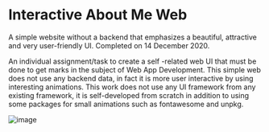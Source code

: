 # Interactive About Me Web
A simple website without a backend that emphasizes a beautiful, attractive and very user-friendly UI. Completed on 14 December 2020.

An individual assignment/task to create a self -related web UI that must be done to get marks in the subject of Web App Development.
This simple web does not use any backend data, in fact it is more user interactive by using interesting animations.
This work does not use any UI framework from any existing framework, it is self-developed from scratch in addition to using some packages for small animations such as fontawesome and unpkg.

![image](https://user-images.githubusercontent.com/40099907/136446056-10bc09a4-599e-4030-86c4-26817eeda9e7.png)
